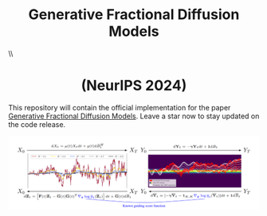 <h1 align="center">Generative Fractional Diffusion Models</h1> \\ <h1 align="center">(NeurIPS 2024) </h1>

This repository will contain the official implementation for the paper [Generative Fractional Diffusion Models](https://arxiv.org/abs/2310.17638). Leave a star now to stay updated on the code release.

![cover](visuals/thumbnail.png)
